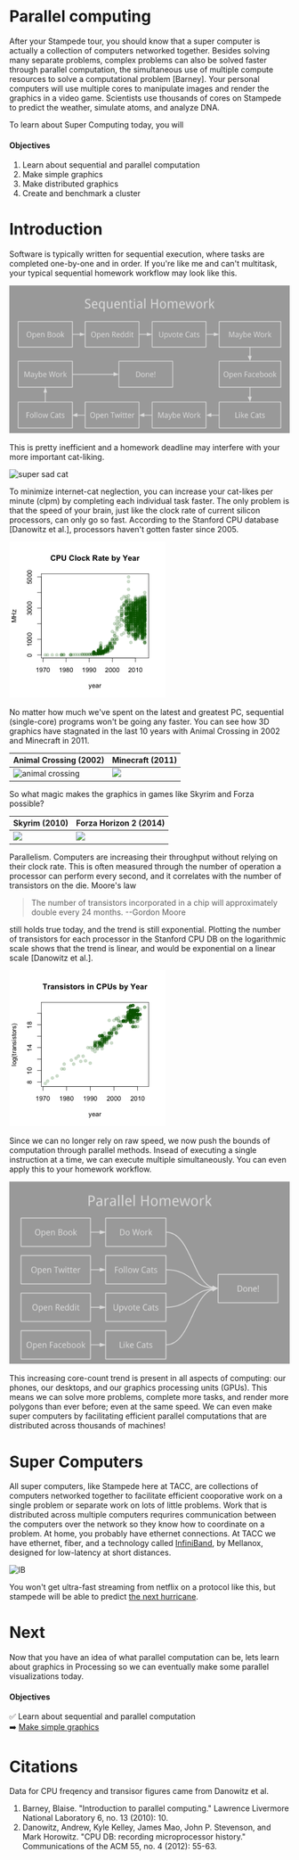 # Parallel computing

After your Stampede tour, you should know that a super computer is actually a collection of computers networked together. Besides solving many separate problems, complex problems can also be solved faster through parallel computation, the simultaneous use of multiple compute resources to solve a computational problem \[Barney\]. Your personal computers will use multiple cores to manipulate images and render the graphics in a video game. Scientists use thousands of cores on Stampede to predict the weather, simulate atoms, and analyze DNA.

To learn about Super Computing today, you will

#### Objectives
1. Learn about sequential and parallel computation
2. Make simple graphics
3. Make distributed graphics
4. Create and benchmark a cluster

# Introduction

Software is typically written for sequential execution, where tasks are completed one-by-one and in order. If you're like me and can't multitask, your typical sequential homework workflow may look like this.

![sequential homework](images/sequential_homework.png)

This is pretty inefficient and a homework deadline may interfere with your more important cat-liking.

![super sad cat](http://cdn.meme.am/instances/57147564.jpg)

To minimize internet-cat neglection, you can increase your cat-likes per minute (clpm) by completing each individual task faster. The only problem is that the speed of your brain, just like the clock rate of current silicon processors, can only go so fast. According to the Stanford CPU database \[Danowitz et al.\], processors haven't gotten faster since 2005.

![Clock rates](images/clock.png)

No matter how much we've spent on the latest and greatest PC, sequential (single-core) programs won't be going any faster. You can see how 3D graphics have stagnated in the last 10 years with Animal Crossing in 2002 and Minecraft in 2011.

| Animal Crossing (2002) | Minecraft (2011) |
|---|---|
|![animal crossing](https://upload.wikimedia.org/wikipedia/en/5/5a/Animal_Crossing_gameplay.jpg)|<img src="http://upload.wikimedia.org/wikipedia/en/c/c9/Minecraft_Mobs.png" height="192"> |

So what magic makes the graphics in games like Skyrim and Forza possible?

| Skyrim (2010) | Forza Horizon 2 (2014)|
|---|---|
|<img src="http://cms.elderscrolls.com/sites/default/files/tes/screenshots/Whiterun_wLegal.jpg" height="190">| <img src="http://petr.hospitalrecords.com/amy/HRR-RICKY.jpg" height="190">|

Parallelism. Computers are increasing their throughput without relying on their clock rate. This is often measured through the number of operation a processor can perform every second, and it correlates with the number of transistors on the die. Moore's law

> The number of transistors incorporated in a chip will approximately double every 24 months.
> --Gordon Moore

still holds true today, and the trend is still exponential. Plotting the number of transistors for each processor in the Stanford CPU DB on the logarithmic scale shows that the trend is linear, and would be exponential on a linear scale \[Danowitz et al.\].

![Transistor counts](images/transistors.png)

Since we can no longer rely on raw speed, we now push the bounds of computation through parallel methods. Insead of executing a single instruction at a time, we can execute multiple simultaneously. You can even apply this to your homework workflow.

![parallel homework](images/parallel_homework.png)

This increasing core-count trend is present in all aspects of computing: our phones, our desktops, and our graphics processing units (GPUs). This means we can solve more problems, complete more tasks, and render more polygons than ever before; even at the same speed. We can even make super computers by facilitating efficient parallel computations that are distributed across thousands of machines!

# Super Computers

All super computers, like Stampede here at TACC, are collections of computers networked together to facilitate efficient cooporative work on a single problem or separate work on lots of little problems. Work that is distributed across multiple computers requrires communication between the computers over the network so they know how to coordinate on a problem. At home, you probably have ethernet connections. At TACC we have ethernet, fiber, and a technology called [InfiniBand](https://en.wikipedia.org/wiki/InfiniBand), by Mellanox, designed for low-latency at short distances.

![IB](http://cdn2.bigcommerce.com/n-nr1m3w/uxkkta8o/products/2759/images/5292/CBL_00190_96901__02925.1431463153.220.290.jpg)

You won't get ultra-fast streaming from netflix on a protocol like this, but stampede will be able to predict [the next hurricane](http://earth.nullschool.net/). 

# Next

Now that you have an idea of what parallel computation can be, lets learn about graphics in Processing so we can eventually make some parallel visualizations today.

#### Objectives

:white_check_mark: Learn about sequential and parallel computation  
:arrow_right: [Make simple graphics](02-simple-graphics.md)

# Citations

Data for CPU freqency and transisor figures came from Danowitz et al.

1. Barney, Blaise. "Introduction to parallel computing." Lawrence Livermore National Laboratory 6, no. 13 (2010): 10.
2. Danowitz, Andrew, Kyle Kelley, James Mao, John P. Stevenson, and Mark Horowitz. "CPU DB: recording microprocessor history." Communications of the ACM 55, no. 4 (2012): 55-63.
